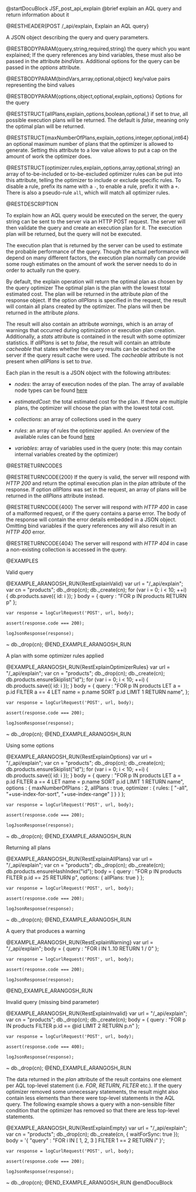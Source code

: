 
@startDocuBlock JSF_post_api_explain
@brief explain an AQL query and return information about it

@RESTHEADER{POST /_api/explain, Explain an AQL query}

A JSON object describing the query and query parameters.

@RESTBODYPARAM{query,string,required,string}
the query which you want explained; If the query references any bind variables,
these must also be passed in the attribute *bindVars*. Additional
options for the query can be passed in the *options* attribute.

@RESTBODYPARAM{bindVars,array,optional,object}
key/value pairs representing the bind values

@RESTBODYPARAM{options,object,optional,explain_options}
Options for the query

@RESTSTRUCT{allPlans,explain_options,boolean,optional,}
if set to *true*, all possible execution plans will be returned.
The default is *false*, meaning only the optimal plan will be returned.

@RESTSTRUCT{maxNumberOfPlans,explain_options,integer,optional,int64}
an optional maximum number of plans that the optimizer is 
allowed to generate. Setting this attribute to a low value allows to put a
cap on the amount of work the optimizer does.

@RESTSTRUCT{optimizer.rules,explain_options,array,optional,string}
an array of to-be-included or to-be-excluded optimizer rules
can be put into this attribute, telling the optimizer to include or exclude
specific rules. To disable a rule, prefix its name with a `-`, to enable a rule, prefix it
with a `+`. There is also a pseudo-rule `all`, which will match all optimizer rules.

@RESTDESCRIPTION

To explain how an AQL query would be executed on the server, the query string
can be sent to the server via an HTTP POST request. The server will then validate
the query and create an execution plan for it. The execution plan will be
returned, but the query will not be executed.

The execution plan that is returned by the server can be used to estimate the
probable performance of the query. Though the actual performance will depend
on many different factors, the execution plan normally can provide some rough
estimates on the amount of work the server needs to do in order to actually run 
the query.

By default, the explain operation will return the optimal plan as chosen by
the query optimizer The optimal plan is the plan with the lowest total estimated
cost. The plan will be returned in the attribute *plan* of the response object.
If the option *allPlans* is specified in the request, the result will contain 
all plans created by the optimizer. The plans will then be returned in the 
attribute *plans*.

The result will also contain an attribute *warnings*, which is an array of 
warnings that occurred during optimization or execution plan creation. Additionally,
a *stats* attribute is contained in the result with some optimizer statistics.
If *allPlans* is set to *false*, the result will contain an attribute *cacheable* 
that states whether the query results can be cached on the server if the query
result cache were used. The *cacheable* attribute is not present when *allPlans*
is set to *true*.

Each plan in the result is a JSON object with the following attributes:
- *nodes*: the array of execution nodes of the plan. The array of available node types
  can be found [here](../Aql/Optimizer.md)

- *estimatedCost*: the total estimated cost for the plan. If there are multiple
  plans, the optimizer will choose the plan with the lowest total cost.

- *collections*: an array of collections used in the query

- *rules*: an array of rules the optimizer applied. An overview of the
  available rules can be found [here](../Aql/Optimizer.md)

- *variables*: array of variables used in the query (note: this may contain
  internal variables created by the optimizer)

@RESTRETURNCODES

@RESTRETURNCODE{200}
If the query is valid, the server will respond with *HTTP 200* and
return the optimal execution plan in the *plan* attribute of the response.
If option *allPlans* was set in the request, an array of plans will be returned
in the *allPlans* attribute instead.

@RESTRETURNCODE{400}
The server will respond with *HTTP 400* in case of a malformed request,
or if the query contains a parse error. The body of the response will
contain the error details embedded in a JSON object.
Omitting bind variables if the query references any will also result
in an *HTTP 400* error.

@RESTRETURNCODE{404}
The server will respond with *HTTP 404* in case a non-existing collection is
accessed in the query.

@EXAMPLES

Valid query

@EXAMPLE_ARANGOSH_RUN{RestExplainValid}
    var url = "/_api/explain";
    var cn = "products";
    db._drop(cn);
    db._create(cn);
    for (var i = 0; i < 10; ++i) { db.products.save({ id: i }); }
    body = { 
      query : "FOR p IN products RETURN p"
    };

    var response = logCurlRequest('POST', url, body);

    assert(response.code === 200);

    logJsonResponse(response);
  ~ db._drop(cn);
@END_EXAMPLE_ARANGOSH_RUN

A plan with some optimizer rules applied

@EXAMPLE_ARANGOSH_RUN{RestExplainOptimizerRules}
    var url = "/_api/explain";
    var cn = "products";
    db._drop(cn);
    db._create(cn);
    db.products.ensureSkiplist("id");
    for (var i = 0; i < 10; ++i) { db.products.save({ id: i }); }
    body = { 
      query : "FOR p IN products LET a = p.id FILTER a == 4 LET name = p.name SORT p.id LIMIT 1 RETURN name",
    };

    var response = logCurlRequest('POST', url, body);

    assert(response.code === 200);

    logJsonResponse(response);
  ~ db._drop(cn);
@END_EXAMPLE_ARANGOSH_RUN

Using some options

@EXAMPLE_ARANGOSH_RUN{RestExplainOptions}
    var url = "/_api/explain";
    var cn = "products";
    db._drop(cn);
    db._create(cn);
    db.products.ensureSkiplist("id");
    for (var i = 0; i < 10; ++i) { db.products.save({ id: i }); }
    body = { 
      query : "FOR p IN products LET a = p.id FILTER a == 4 LET name = p.name SORT p.id LIMIT 1 RETURN name",
      options : {
        maxNumberOfPlans : 2,
        allPlans : true,
        optimizer : {
          rules: [ "-all", "+use-index-for-sort", "+use-index-range" ]
        }
      }
    };

    var response = logCurlRequest('POST', url, body);

    assert(response.code === 200);

    logJsonResponse(response);
  ~ db._drop(cn);
@END_EXAMPLE_ARANGOSH_RUN

Returning all plans

@EXAMPLE_ARANGOSH_RUN{RestExplainAllPlans}
    var url = "/_api/explain";
    var cn = "products";
    db._drop(cn);
    db._create(cn);
    db.products.ensureHashIndex("id");
    body = { 
      query : "FOR p IN products FILTER p.id == 25 RETURN p",
      options: {
        allPlans: true 
      }
    };

    var response = logCurlRequest('POST', url, body);

    assert(response.code === 200);

    logJsonResponse(response);
  ~ db._drop(cn);
@END_EXAMPLE_ARANGOSH_RUN

A query that produces a warning

@EXAMPLE_ARANGOSH_RUN{RestExplainWarning}
    var url = "/_api/explain";
    body = { 
      query : "FOR i IN 1..10 RETURN 1 / 0"
    };

    var response = logCurlRequest('POST', url, body);

    assert(response.code === 200);

    logJsonResponse(response);
@END_EXAMPLE_ARANGOSH_RUN

Invalid query (missing bind parameter)

@EXAMPLE_ARANGOSH_RUN{RestExplainInvalid}
    var url = "/_api/explain";
    var cn = "products";
    db._drop(cn);
    db._create(cn);
    body = { 
      query : "FOR p IN products FILTER p.id == @id LIMIT 2 RETURN p.n"
    };

    var response = logCurlRequest('POST', url, body);

    assert(response.code === 400);

    logJsonResponse(response);
  ~ db._drop(cn);
@END_EXAMPLE_ARANGOSH_RUN

The data returned in the *plan* attribute of the result contains one
element per AQL top-level statement (i.e. *FOR*, *RETURN*,
*FILTER* etc.). If the query optimizer removed some unnecessary statements,
the result might also contain less elements than there were top-level
statements in the AQL query.
The following example shows a query with a non-sensible filter condition that
the optimizer has removed so that there are less top-level statements.

@EXAMPLE_ARANGOSH_RUN{RestExplainEmpty}
    var url = "/_api/explain";
    var cn = "products";
    db._drop(cn);
    db._create(cn, { waitForSync: true });
    body = '{ "query" : "FOR i IN [ 1, 2, 3 ] FILTER 1 == 2 RETURN i" }';

    var response = logCurlRequest('POST', url, body);

    assert(response.code === 200);

    logJsonResponse(response);
  ~ db._drop(cn);
@END_EXAMPLE_ARANGOSH_RUN
@endDocuBlock
